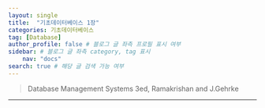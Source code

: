 ```yaml
---
layout: single
title:  "기초데이터베이스 1장"
categories: 기초데이터베이스
tag: [Database] 
author_profile: false # 블로그 글 좌측 프로필 표시 여부
sidebar: # 블로그 글 좌측 category, tag 표시
    nav: "docs" 
search: true # 해당 글 검색 가능 여부
---
```



> Database Management Systems 3ed, Ramakrishan and J.Gehrke
---

